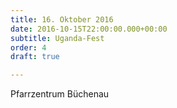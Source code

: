 ```yaml
---
title: 16. Oktober 2016
date: 2016-10-15T22:00:00.000+00:00
subtitle: Uganda-Fest
order: 4
draft: true

---
```

Pfarrzentrum Büchenau
